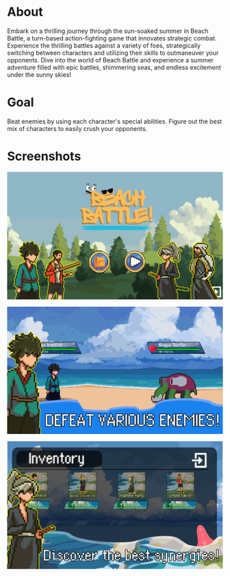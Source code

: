 # About
Embark on a thrilling journey through the sun-soaked summer in Beach Battle, a turn-based action-fighting game that innovates strategic combat. Experience the thrilling battles against a variety of foes, strategically switching between characters and utilizing their skills to outmaneuver your opponents. Dive into the world of Beach Battle and experience a summer adventure filled with epic battles, shimmering seas, and endless excitement under the sunny skies!

# Goal
Beat enemies by using each character's special abilities. Figure out the best mix of characters to easily crush your opponents.

# Screenshots
![Title screen](https://raw.githubusercontent.com/Paralycz/Beach-Battle/main/assets/screenshots/Menu.PNG)

![Playing screen](https://raw.githubusercontent.com/Paralycz/Beach-Battle/main/assets/screenshots/battle.PNG)

![Inventory screen](https://raw.githubusercontent.com/Paralycz/Beach-Battle/main/assets/screenshots/Inventory.PNG)
